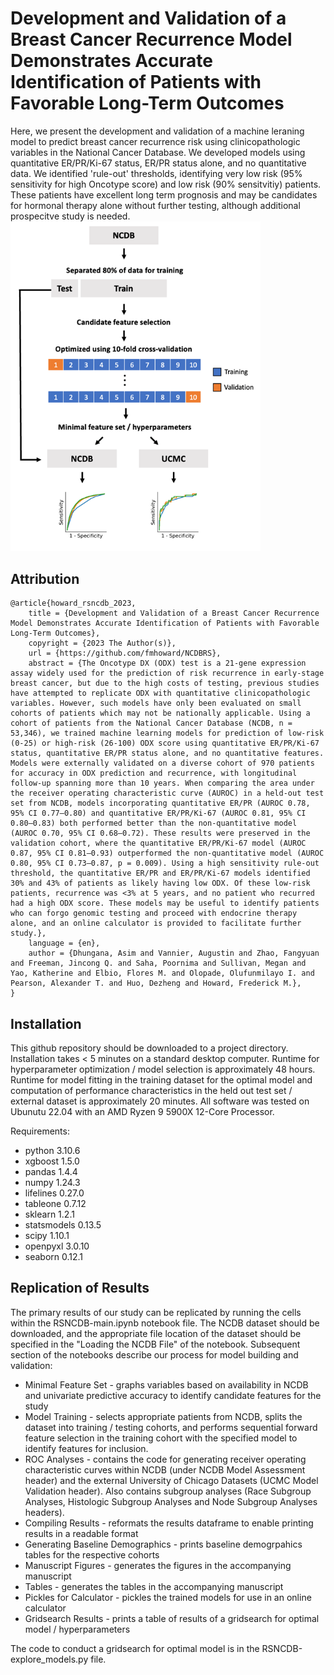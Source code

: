 # Development and Validation of a Breast Cancer Recurrence Model Demonstrates Accurate Identification of Patients with Favorable Long-Term Outcomes
Here, we present the development and validation of a machine leraning model to predict breast cancer recurrence risk using clinicopathologic variables in the National Cancer Database. We developed models using quantitative ER/PR/Ki-67 status, ER/PR status alone, and no quantitative data. We identified 'rule-out' thresholds, identifying very low risk (95% sensitivity for high Oncotype score) and low risk (90% sensitvitiy) patients. These patients have excellent long term prognosis and may be candidates for hormonal therapy alone without further testing, although additional prospecitve study is needed.
<br>
<img src="https://github.com/fmhoward/NCDBRS/blob/main/overview.png?raw=true" width="400">

## Attribution
```
@article{howard_rsncdb_2023,
	title = {Development and Validation of a Breast Cancer Recurrence Model Demonstrates Accurate Identification of Patients with Favorable Long-Term Outcomes},
	copyright = {2023 The Author(s)},
	url = {https://github.com/fmhoward/NCDBRS},
	abstract = {The Oncotype DX (ODX) test is a 21-gene expression assay widely used for the prediction of risk recurrence in early-stage breast cancer, but due to the high costs of testing, previous studies have attempted to replicate ODX with quantitative clinicopathologic variables. However, such models have only been evaluated on small cohorts of patients which may not be nationally applicable. Using a cohort of patients from the National Cancer Database (NCDB, n = 53,346), we trained machine learning models for prediction of low-risk (0-25) or high-risk (26-100) ODX score using quantitative ER/PR/Ki-67 status, quantitative ER/PR status alone, and no quantitative features. Models were externally validated on a diverse cohort of 970 patients for accuracy in ODX prediction and recurrence, with longitudinal follow-up spanning more than 10 years. When comparing the area under the receiver operating characteristic curve (AUROC) in a held-out test set from NCDB, models incorporating quantitative ER/PR (AUROC 0.78, 95% CI 0.77–0.80) and quantitative ER/PR/Ki-67 (AUROC 0.81, 95% CI 0.80–0.83) both performed better than the non-quantitative model (AUROC 0.70, 95% CI 0.68–0.72). These results were preserved in the validation cohort, where the quantitative ER/PR/Ki-67 model (AUROC 0.87, 95% CI 0.81–0.93) outperformed the non-quantitative model (AUROC 0.80, 95% CI 0.73–0.87, p = 0.009). Using a high sensitivity rule-out threshold, the quantitative ER/PR and ER/PR/Ki-67 models identified 30% and 43% of patients as likely having low ODX. Of these low-risk patients, recurrence was <3% at 5 years, and no patient who recurred had a high ODX score. These models may be useful to identify patients who can forgo genomic testing and proceed with endocrine therapy alone, and an online calculator is provided to facilitate further study.},
	language = {en},
	author = {Dhungana, Asim and Vannier, Augustin and Zhao, Fangyuan and Freeman, Jincong Q. and Saha, Poornima and Sullivan, Megan and Yao, Katherine and Elbio, Flores M. and Olopade, Olufunmilayo I. and Pearson, Alexander T. and Huo, Dezheng and Howard, Frederick M.},
}

```

## Installation
This github repository should be downloaded to a project directory. Installation takes < 5 minutes on a standard desktop computer. Runtime for hyperparameter optimization / model selection is approximately 48 hours. Runtime for model fitting in the training dataset for the optimal model and computation of performance characteristics in the held out test set / external dataset is approximately 20 minutes. All software was tested on Ubunutu 22.04 with an AMD Ryzen 9 5900X 12-Core Processor.

Requirements:
* python 3.10.6
* xgboost 1.5.0
* pandas 1.4.4
* numpy 1.24.3
* lifelines 0.27.0
* tableone 0.7.12
* sklearn 1.2.1
* statsmodels 0.13.5
* scipy 1.10.1
* openpyxl 3.0.10
* seaborn 0.12.1

## Replication of Results
The primary results of our study can be replicated by running the cells within the RSNCDB-main.ipynb notebook file. The NCDB dataset should be downloaded, and the appropriate file location of the dataset should be specified in the "Loading the NCDB File" of the notebook. Subsequent section of the notebooks describe our process for model building and validation:

* Minimal Feature Set - graphs variables based on availability in NCDB and univariate predictive accuracy to identify candidate features for the study
* Model Training - selects appropriate patients from NCDB, splits the dataset into training / testing cohorts, and performs sequential forward feature selection in the training cohort with the specified model to identify features for inclusion. 
* ROC Analyses - contains the code for generating receiver operating characteristic curves within NCDB (under NCDB Model Assessment header) and the external University of Chicago Datasets (UCMC Model Validation header). Also contains subgroup analyses (Race Subgroup Analyses, Histologic Subgroup Analyses and Node Subgroup Analyses headers). 
* Compiling Results - reformats the results dataframe to enable printing results in a readable format
* Generating Baseline Demographics - prints baseline demogrpahics tables for the respective cohorts
* Manuscript Figures - generates the figures in the accompanying manuscript
* Tables - generates the tables in the accompanying manuscript
* Pickles for Calculator - pickles the trained models for use in an online calculator
* Gridsearch Results - prints a table of results of a gridsearch for optimal model / hyperparameters

The code to conduct a gridsearch for optimal model is in the RSNCDB-explore_models.py file.
